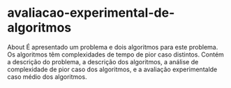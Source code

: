 # avaliacao-experimental-de-algoritmos
About É apresentado um problema e dois algoritmos para este problema. Os algoritmos têm complexidades de tempo de pior caso distintos. Contém a descrição do problema, a descrição dos algoritmos, a análise de complexidade de pior caso dos algoritmos, e a avaliação experimentalde caso médio dos algoritmos.
